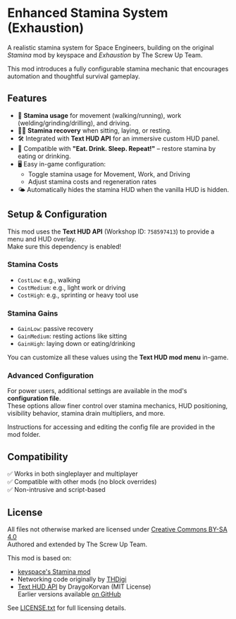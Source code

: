 # Enhanced Stamina System (Exhaustion)

A realistic stamina system for Space Engineers, building on the original *Stamina* mod by keyspace and *Exhaustion* by The Screw Up Team.

This mod introduces a fully configurable stamina mechanic that encourages automation and thoughtful survival gameplay.

## Features

- 🔋 **Stamina usage** for movement (walking/running), work (welding/grinding/drilling), and driving.
- 🧍‍♂️ **Stamina recovery** when sitting, laying, or resting.
- 🛠️ Integrated with **Text HUD API** for an immersive custom HUD panel.
- 🥤 Compatible with **"Eat. Drink. Sleep. Repeat!"** – restore stamina by eating or drinking.
- 🖥️ Easy in-game configuration:
  - Toggle stamina usage for Movement, Work, and Driving
  - Adjust stamina costs and regeneration rates
- 🌤️ Automatically hides the stamina HUD when the vanilla HUD is hidden.

## Setup & Configuration

This mod uses the **Text HUD API** (Workshop ID: `758597413`) to provide a menu and HUD overlay.  
Make sure this dependency is enabled!

### Stamina Costs
- `CostLow`: e.g., walking
- `CostMedium`: e.g., light work or driving
- `CostHigh`: e.g., sprinting or heavy tool use

### Stamina Gains
- `GainLow`: passive recovery
- `GainMedium`: resting actions like sitting
- `GainHigh`: laying down or eating/drinking

You can customize all these values using the **Text HUD mod menu** in-game.

### Advanced Configuration

For power users, additional settings are available in the mod's **configuration file**.  
These options allow finer control over stamina mechanics, HUD positioning, visibility behavior, stamina drain multipliers, and more.

Instructions for accessing and editing the config file are provided in the mod folder.

## Compatibility

✅ Works in both singleplayer and multiplayer  
✅ Compatible with other mods (no block overrides)  
✅ Non-intrusive and script-based

## License

All files not otherwise marked are licensed under [Creative Commons BY-SA 4.0](https://creativecommons.org/licenses/by-sa/4.0/)  
Authored and extended by The Screw Up Team.

This mod is based on:

- [keyspace's Stamina mod](https://github.com/keyspace/Stamina/blob/master/Data/Scripts/Stamina/Hud.cs)
- Networking code originally by [THDigi](https://github.com/THDigi/SE-ModScript-Examples/tree/738e02fdddfbd03de4018829784b5ccb1f6cf251/Data/Scripts/Examples/Example_NetworkProtobuf)
- [Text HUD API](https://steamcommunity.com/sharedfiles/filedetails/?id=758597413) by DraygoKorvan (MIT License)  
  Earlier versions available [on GitHub](https://github.com/DraygoKorvan/HUDApi)

See [LICENSE.txt](LICENSE.txt) for full licensing details.
